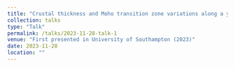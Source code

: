```yaml
---
title: "Crustal thickness and Moho transition zone variations along a young ridge segment at 9oN East Pacific Rise"
collection: talks
type: "Talk"
permalink: /talks/2023-11-28-talk-1
venue: "First presented in University of Southampton (2023)"
date: 2023-11-28
location: ""
---
```

